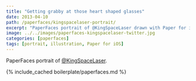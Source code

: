 ```yaml
---
title: "Getting grabby at those heart shaped glasses"
date: 2013-04-10
path: /paperfaces/kingspacelaser-portrait/
excerpt: "PaperFaces portrait of @KingSpaceLaser drawn with Paper for iOS on an iPad."
image: ../../images/paperfaces-kingspacelaser-twitter.jpg
categories: [paperfaces]
tags: [portrait, illustration, Paper for iOS]
---
```


PaperFaces portrait of [@KingSpaceLaser](https://twitter.com/KingSpaceLaser).

{% include_cached boilerplate/paperfaces.md %}

